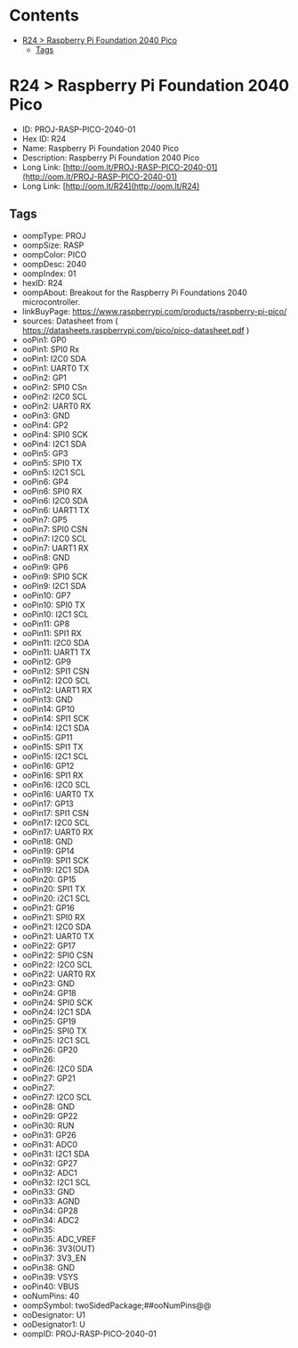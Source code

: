 



Contents
========

* [R24 > Raspberry Pi Foundation 2040 Pico](#r24--raspberry-pi-foundation-2040-pico)
	* [Tags](#tags)

# R24 > Raspberry Pi Foundation 2040 Pico

- ID: PROJ-RASP-PICO-2040-01
- Hex ID: R24
- Name: Raspberry Pi Foundation 2040 Pico
- Description: Raspberry Pi Foundation 2040 Pico
- Long Link: [http://oom.lt/PROJ-RASP-PICO-2040-01](http://oom.lt/PROJ-RASP-PICO-2040-01)
- Long Link: [http://oom.lt/R24](http://oom.lt/R24)

## Tags

- oompType: PROJ
- oompSize: RASP
- oompColor: PICO
- oompDesc: 2040
- oompIndex: 01
- hexID: R24
- oompAbout: Breakout for the Raspberry Pi Foundations 2040 microcontroller.
- linkBuyPage: https://www.raspberrypi.com/products/raspberry-pi-pico/
- sources: Datasheet from ( https://datasheets.raspberrypi.com/pico/pico-datasheet.pdf )
- ooPin1: GP0
- ooPin1: SPI0 Rx
- ooPin1: I2C0 SDA
- ooPin1: UART0 TX
- ooPin2: GP1
- ooPin2: SPI0 CSn
- ooPin2: I2C0 SCL
- ooPin2: UART0 RX
- ooPin3: GND
- ooPin4: GP2
- ooPin4: SPI0 SCK
- ooPin4: I2C1 SDA
- ooPin5: GP3
- ooPin5: SPI0 TX
- ooPin5: I2C1 SCL
- ooPin6: GP4
- ooPin6: SPI0 RX
- ooPin6: I2C0 SDA
- ooPin6: UART1 TX
- ooPin7: GP5
- ooPin7: SPI0 CSN
- ooPin7: I2C0 SCL
- ooPin7: UART1 RX
- ooPin8: GND
- ooPin9: GP6
- ooPin9: SPI0 SCK
- ooPin9: I2C1 SDA
- ooPin10: GP7
- ooPin10: SPI0 TX
- ooPin10: I2C1 SCL
- ooPin11: GP8
- ooPin11: SPI1 RX
- ooPin11: I2C0 SDA
- ooPin11: UART1 TX
- ooPin12: GP9
- ooPin12: SPI1 CSN
- ooPin12: I2C0 SCL
- ooPin12: UART1 RX
- ooPin13: GND
- ooPin14: GP10
- ooPin14: SPI1 SCK
- ooPin14: I2C1 SDA
- ooPin15: GP11
- ooPin15: SPI1 TX
- ooPin15: I2C1 SCL
- ooPin16: GP12
- ooPin16: SPI1 RX
- ooPin16: I2C0 SCL
- ooPin16: UART0 TX
- ooPin17: GP13
- ooPin17: SPI1 CSN
- ooPin17: I2C0 SCL
- ooPin17: UART0 RX
- ooPin18: GND
- ooPin19: GP14
- ooPin19: SPI1 SCK
- ooPin19: I2C1 SDA
- ooPin20: GP15
- ooPin20: SPI1 TX
- ooPin20: i2C1 SCL
- ooPin21: GP16
- ooPin21: SPI0 RX
- ooPin21: I2C0 SDA
- ooPin21: UART0 TX
- ooPin22: GP17
- ooPin22: SPI0 CSN
- ooPin22: I2C0 SCL
- ooPin22: UART0 RX
- ooPin23: GND
- ooPin24: GP18
- ooPin24: SPI0 SCK
- ooPin24: I2C1 SDA
- ooPin25: GP19
- ooPin25: SPI0 TX
- ooPin25: I2C1 SCL
- ooPin26: GP20
- ooPin26: 
- ooPin26: I2C0 SDA
- ooPin27: GP21
- ooPin27: 
- ooPin27: I2C0 SCL
- ooPin28: GND
- ooPin29: GP22
- ooPin30: RUN
- ooPin31: GP26
- ooPin31: ADC0
- ooPin31: I2C1 SDA
- ooPin32: GP27
- ooPin32: ADC1
- ooPin32: I2C1 SCL
- ooPin33: GND
- ooPin33: AGND
- ooPin34: GP28
- ooPin34: ADC2
- ooPin35: 
- ooPin35: ADC_VREF
- ooPin36: 3V3(OUT)
- ooPin37: 3V3_EN
- ooPin38: GND
- ooPin39: VSYS
- ooPin40: VBUS
- ooNumPins: 40
- oompSymbol: twoSidedPackage;##ooNumPins@@
- ooDesignator: U1
- ooDesignator1: U
- oompID: PROJ-RASP-PICO-2040-01
